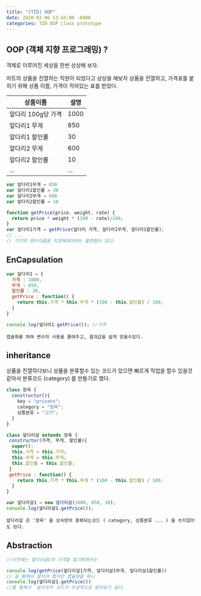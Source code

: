 ```yaml
---
title: "[TID] OOP"
date: 2020-02-06 13:43:00 -0400
categories: TID OOP class prototype 
---
```

## OOP (객체 지향 프로그래밍) ?

객체로 이루어진 세상을 한번 상상해 보자.

마트의 상품을 진열하는 직원이 되었다고 상상을 해보자 상품을 진열하고, 가격표를 붙히기 위해 상품 이름, 가격이 적혀있는 표를 받았다.


상품이름 | 설명
--- | --- |
|앞다리 100g당 가격 | 1000  |
|앞다리1 무게 | 850 |
|앞다리1 할인률  |  30 |
|앞다리2 무게 | 600 |
|앞다리2 할인률 | 10  |
| ... | ... |

```js
var 앞다리1무게 = 850
var 앞다리1할인률 = 30
var 앞다리2무게 = 600
var 앞다리2할인률 = 10

function getPrice(price, weight, rate) {
  return price * weight * (100 - rate)/100;
}
var 앞다리1가격 = getPrice(앞다리 가격, 앞다리1무게, 앞다리1할인률);
// ...
// 각각의 변수이름을 지정해줘야하는 불편함이 있다.
```
## EnCapsulation
```js
var 앞다리1 = {
  가격 : 1000,
  무게 : 850,
  할인률 : 30,
  getPrice : function() {
    return this.가격 * this.무게 * (100 - this.할인률) / 100;
  }
}

console.log(앞다리1.getPrice()); //가격
```

```
캡슐화를 하여 변수의 사용을 줄여주고, 결과값을 쉽게 얻을수있다.
```

## inheritance

상품을 진열하다보니 상품을 분류할수 있는 코드가 있으면 빠르게 작업을 할수 있을것 같아서 분류코드 (category) 를 만들기로 했다.
```js
class 정육 {
  constructor(){
    key = "private";
    category = "정육";
    상품분류 = "고기";
  }
}

class 앞다리살 extends 정육 {
 constructor(가격, 무게, 할인률){
  super();
  this.가격 = this.가격;
  this.무게 = this.무게;
  this.할인률 = this.할인률;
 }
 getPrice : function() {
    return this.가격 * this.무게 * (100 - this.할인률) / 100;
  }
}

var 앞다리살1 = new 앞다리살(1000, 850, 30);
console.log(앞다리살1.getPrice());
```

```
앞다리살 은 '정육' 을 상속받아 중복되는코드 ( category, 상품분류 ... ) 을 쓰지않아도 된다.
```

## Abstraction

```js
//이전에는 앞다리살1의 가격을 알기위해서는

console.log(getPrice(앞다리살1가격, 앞다리살1무게, 앞다리살1할인률)) 
// 을 통해서 알아야 했지만 캡슐화을 하니
console.log(앞다리살1.getPrice())
//를 통해서  알수잇어 코드가 추상적으로 알아보기 쉽다.
```
